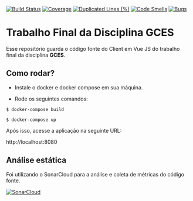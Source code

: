 [![Build Status](https://travis-ci.com/pAmanda/gces-tf-client.svg?branch=master)](https://travis-ci.com/pAmanda/gces-tf-client)
[![Coverage](https://sonarcloud.io/api/project_badges/measure?project=pAmanda_gces-tf-client&metric=coverage)](https://sonarcloud.io/dashboard?id=pAmanda_gces-tf-client)
[![Duplicated Lines (%)](https://sonarcloud.io/api/project_badges/measure?project=pAmanda_gces-tf-client&metric=duplicated_lines_density)](https://sonarcloud.io/dashboard?id=pAmanda_gces-tf-client)
[![Code Smells](https://sonarcloud.io/api/project_badges/measure?project=pAmanda_gces-tf-client&metric=code_smells)](https://sonarcloud.io/dashboard?id=pAmanda_gces-tf-client)
[![Bugs](https://sonarcloud.io/api/project_badges/measure?project=pAmanda_gces-tf-client&metric=bugs)](https://sonarcloud.io/dashboard?id=pAmanda_gces-tf-client)

# Trabalho Final da Disciplina GCES

Esse repositório guarda o código fonte do Client em Vue JS do trabalho final da disciplina **GCES**.

## Como rodar?

* Instale o docker e docker compose em sua máquina.

* Rode os seguintes comandos:

```$ docker-compose build```

```$ docker-compose up```

Após isso, acesse a aplicação na seguinte URL:

http://localhost:8080

## Análise estática

Foi utilizando o SonarCloud para a análise e coleta de métricas do código fonte.

[![SonarCloud](https://sonarcloud.io/images/project_badges/sonarcloud-black.svg)](https://sonarcloud.io/dashboard?id=pAmanda_gces-tf-client)

